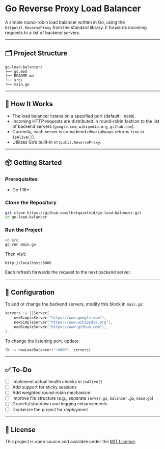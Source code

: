 # Go Reverse Proxy Load Balancer

A simple round-robin load balancer written in Go, using the `httputil.ReverseProxy` from the standard library. It forwards incoming requests to a list of backend servers.

---

## 🗂️ Project Structure

```
go-load-balancer/
├── go.mod
├── README.md
└── src/
└── main.go

```

---

## 🚀 How It Works

- The load balancer listens on a specified port (default: `:8000`).
- Incoming HTTP requests are distributed in round-robin fashion to the list of backend servers (`google.com`, `wikipedia.org`, `github.com`).
- Currently, each server is considered *alive* (always returns `true` in `isAlive()`).
- Utilizes Go’s built-in `httputil.ReverseProxy`.

---

## 📦 Getting Started

### Prerequisites

- Go 1.18+

### Clone the Repository

```bash
git clone https://github.com/thatquietkid/go-load-balancer.git
cd go-load-balancer
```

### Run the Project

```bash
cd src
go run main.go
````

Then visit:

```
http://localhost:8000
```

Each refresh forwards the request to the next backend server.

---

## 🔧 Configuration

To add or change the backend servers, modify this block in `main.go`:

```go
servers := []Server{
    newSimpleServer("https://www.google.com"),
    newSimpleServer("https://www.wikipedia.org"),
    newSimpleServer("https://www.github.com"),
}
```

To change the listening port, update:

```go
lb := newLoadBalancer(":8000", servers)
```

---

## ✅ To-Do

* [ ] Implement actual health checks in `isAlive()`
* [ ] Add support for sticky sessions
* [ ] Add weighted round-robin mechanism
* [ ] Improve file structure (e.g., separate `server.go`, `balancer.go`, `main.go`)
* [ ] Graceful shutdown and logging enhancements
* [ ] Dockerize the project for deployment

---

## 📄 License

This project is open source and available under the [MIT License](LICENSE).

